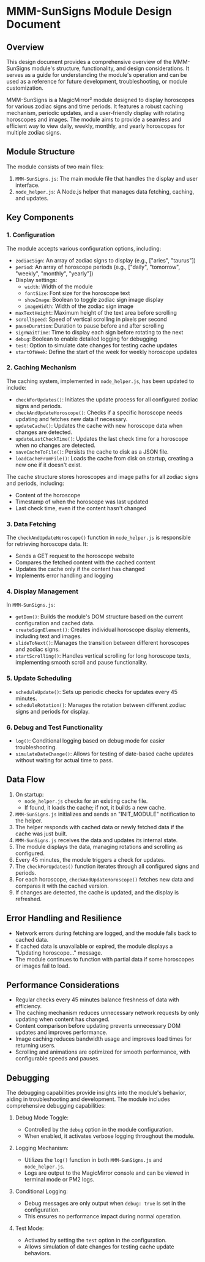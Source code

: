 # MMM-SunSigns Module Design Document

## Overview

This design document provides a comprehensive overview of the MMM-SunSigns module's structure, functionality, and design considerations. It serves as a guide for understanding the module's operation and can be used as a reference for future development, troubleshooting, or module customization.

MMM-SunSigns is a MagicMirror² module designed to display horoscopes for various zodiac signs and time periods. It features a robust caching mechanism, periodic updates, and a user-friendly display with rotating horoscopes and images. The module aims to provide a seamless and efficient way to view daily, weekly, monthly, and yearly horoscopes for multiple zodiac signs.

## Module Structure

The module consists of two main files:
1. `MMM-SunSigns.js`: The main module file that handles the display and user interface.
2. `node_helper.js`: A Node.js helper that manages data fetching, caching, and updates.

## Key Components

### 1. Configuration

The module accepts various configuration options, including:
- `zodiacSign`: An array of zodiac signs to display (e.g., ["aries", "taurus"])
- `period`: An array of horoscope periods (e.g., ["daily", "tomorrow", "weekly", "monthly", "yearly"])
- Display settings:
  - `width`: Width of the module
  - `fontSize`: Font size for the horoscope text
  - `showImage`: Boolean to toggle zodiac sign image display
  - `imageWidth`: Width of the zodiac sign image
- `maxTextHeight`: Maximum height of the text area before scrolling
- `scrollSpeed`: Speed of vertical scrolling in pixels per second
- `pauseDuration`: Duration to pause before and after scrolling
- `signWaitTime`: Time to display each sign before rotating to the next
- `debug`: Boolean to enable detailed logging for debugging
- `test`: Option to simulate date changes for testing cache updates
- `startOfWeek`: Define the start of the week for weekly horoscope updates

### 2. Caching Mechanism

The caching system, implemented in `node_helper.js`, has been updated to include:

- `checkForUpdates()`: Initiates the update process for all configured zodiac signs and periods.
- `checkAndUpdateHoroscope()`: Checks if a specific horoscope needs updating and fetches new data if necessary.
- `updateCache()`: Updates the cache with new horoscope data when changes are detected.
- `updateLastCheckTime()`: Updates the last check time for a horoscope when no changes are detected.
- `saveCacheToFile()`: Persists the cache to disk as a JSON file.
- `loadCacheFromFile()`: Loads the cache from disk on startup, creating a new one if it doesn't exist.

The cache structure stores horoscopes and image paths for all zodiac signs and periods, including:
- Content of the horoscope
- Timestamp of when the horoscope was last updated
- Last check time, even if the content hasn't changed

### 3. Data Fetching

The `checkAndUpdateHoroscope()` function in `node_helper.js` is responsible for retrieving horoscope data. It:
- Sends a GET request to the horoscope website
- Compares the fetched content with the cached content
- Updates the cache only if the content has changed
- Implements error handling and logging

### 4. Display Management

In `MMM-SunSigns.js`:
- `getDom()`: Builds the module's DOM structure based on the current configuration and cached data.
- `createSignElement()`: Creates individual horoscope display elements, including text and images.
- `slideToNext()`: Manages the transition between different horoscopes and zodiac signs.
- `startScrolling()`: Handles vertical scrolling for long horoscope texts, implementing smooth scroll and pause functionality.

### 5. Update Scheduling

- `scheduleUpdate()`: Sets up periodic checks for updates every 45 minutes.
- `scheduleRotation()`: Manages the rotation between different zodiac signs and periods for display.

### 6. Debug and Test Functionality

- `log()`: Conditional logging based on debug mode for easier troubleshooting.
- `simulateDateChange()`: Allows for testing of date-based cache updates without waiting for actual time to pass.

## Data Flow

1. On startup:
   - `node_helper.js` checks for an existing cache file.
   - If found, it loads the cache; if not, it builds a new cache.
2. `MMM-SunSigns.js` initializes and sends an "INIT_MODULE" notification to the helper.
3. The helper responds with cached data or newly fetched data if the cache was just built.
4. `MMM-SunSigns.js` receives the data and updates its internal state.
5. The module displays the data, managing rotations and scrolling as configured.
6. Every 45 minutes, the module triggers a check for updates.
7. The `checkForUpdates()` function iterates through all configured signs and periods.
8. For each horoscope, `checkAndUpdateHoroscope()` fetches new data and compares it with the cached version.
9. If changes are detected, the cache is updated, and the display is refreshed.

## Error Handling and Resilience

- Network errors during fetching are logged, and the module falls back to cached data.
- If cached data is unavailable or expired, the module displays a "Updating horoscope..." message.
- The module continues to function with partial data if some horoscopes or images fail to load.

## Performance Considerations

- Regular checks every 45 minutes balance freshness of data with efficiency.
- The caching mechanism reduces unnecessary network requests by only updating when content has changed.
- Content comparison before updating prevents unnecessary DOM updates and improves performance.
- Image caching reduces bandwidth usage and improves load times for returning users.
- Scrolling and animations are optimized for smooth performance, with configurable speeds and pauses.

## Debugging

The debugging capabilities provide insights into the module's behavior, aiding in troubleshooting and development.  The module includes comprehensive debugging capabilities:

1. Debug Mode Toggle:
   - Controlled by the `debug` option in the module configuration.
   - When enabled, it activates verbose logging throughout the module.

2. Logging Mechanism:
   - Utilizes the `log()` function in both `MMM-SunSigns.js` and `node_helper.js`.
   - Logs are output to the MagicMirror console and can be viewed in terminal mode or PM2 logs.

3. Conditional Logging:
   - Debug messages are only output when `debug: true` is set in the configuration.
   - This ensures no performance impact during normal operation.

4. Test Mode:
   - Activated by setting the `test` option in the configuration.
   - Allows simulation of date changes for testing cache update behaviors.

